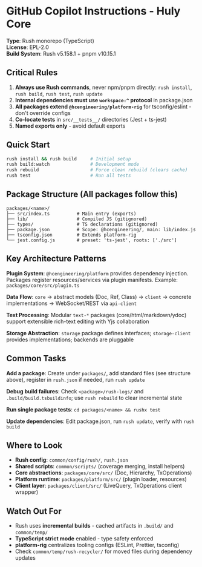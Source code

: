 # GitHub Copilot Instructions - Huly Core

**Type**: Rush monorepo (TypeScript)  
**License**: EPL-2.0  
**Build System**: Rush v5.158.1 + pnpm v10.15.1

## Critical Rules

1. **Always use Rush commands**, never npm/pnpm directly: `rush install`, `rush build`, `rush test`, `rush update`
2. **Internal dependencies must use `workspace:^` protocol** in package.json
3. **All packages extend `@hcengineering/platform-rig`** for tsconfig/eslint - don't override configs
4. **Co-locate tests** in `src/__tests__/` directories (Jest + ts-jest)
5. **Named exports only** - avoid default exports

## Quick Start

```bash
rush install && rush build     # Initial setup
rush build:watch               # Development mode
rush rebuild                   # Force clean rebuild (clears cache)
rush test                      # Run all tests
```

## Package Structure (All packages follow this)

```
packages/<name>/
├── src/index.ts          # Main entry (exports)
├── lib/                  # Compiled JS (gitignored)
├── types/                # TS declarations (gitignored)
├── package.json          # Scope: @hcengineering/, main: lib/index.js
├── tsconfig.json         # Extends platform-rig
└── jest.config.js        # preset: 'ts-jest', roots: ['./src']
```

## Key Architecture Patterns

**Plugin System**: `@hcengineering/platform` provides dependency injection. Packages register resources/services via plugin manifests. Example: `packages/core/src/plugin.ts`

**Data Flow**: `core` → abstract models (Doc, Ref, Class) → `client` → concrete implementations → WebSocket/REST via `api-client`

**Text Processing**: Modular `text-*` packages (core/html/markdown/ydoc) support extensible rich-text editing with Yjs collaboration

**Storage Abstraction**: `storage` package defines interfaces; `storage-client` provides implementations; backends are pluggable

## Common Tasks

**Add a package**: Create under `packages/`, add standard files (see structure above), register in `rush.json` if needed, run `rush update`

**Debug build failures**: Check `<package>/rush-logs/` and `.build/build.tsbuildinfo`; use `rush rebuild` to clear incremental state

**Run single package tests**: `cd packages/<name> && rushx test`

**Update dependencies**: Edit package.json, run `rush update`, verify with `rush build`

## Where to Look

- **Rush config**: `common/config/rush/`, `rush.json`
- **Shared scripts**: `common/scripts/` (coverage merging, install helpers)
- **Core abstractions**: `packages/core/src/` (Doc, Hierarchy, TxOperations)
- **Platform runtime**: `packages/platform/src/` (plugin loader, resources)
- **Client layer**: `packages/client/src/` (LiveQuery, TxOperations client wrapper)

## Watch Out For

- Rush uses **incremental builds** - cached artifacts in `.build/` and `common/temp/`
- **TypeScript strict mode** enabled - type safety enforced
- **platform-rig** centralizes tooling configs (ESLint, Prettier, tsconfig)
- Check `common/temp/rush-recycler/` for moved files during dependency updates
